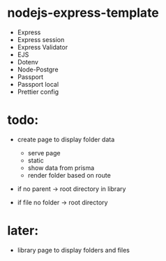# nodejs-express-template

-   Express
-   Express session
-   Express Validator
-   EJS
-   Dotenv
-   Node-Postgre
-   Passport
-   Passport local
-   Prettier config


# todo:

- create page to display folder data
    - serve page
    - static
    - show data from prisma
    - render folder based on route



- if no parent -> root directory in library
- if file no folder -> root directory


# later:
- library page to display folders and files